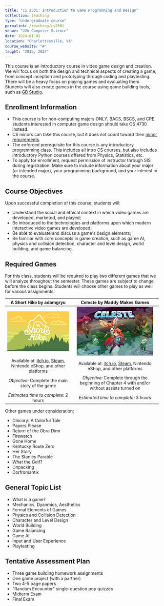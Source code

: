 ```yaml
---
title: "CS 2501: Introduction to Game Programming and Design"
collection: teaching
type: "Undergraduate course"
permalink: /teaching/cs2501
venue: "UVA Computer Science"
date: 2024-01-01
location: "Charlottesville, VA"
course_website: "#"
taught: "2015, 2024"
---
```


This course is an introductory course in video game design and creation. We will focus on both the design and technical aspects of creating a game, from concept inception and prototyping through coding and playtesting. There will be a heavy focus on playing games and evaluating them. Students will also create games in the course using game building tools, such as [GB Studio](https://www.gbstudio.dev/).

## Enrollment Information

- This course is for non-computing majors ONLY.  BACS, BSCS, and CPE students interested in computer game design should take CS 4730 instead.
- CS minors can take this course, but it does not count toward their [minor requirements](https://uvacsadvising.org/minor.html).
- The enforced prerequisite for this course is any introductory programming class.  This includes all intro CS courses, but also includes introductory Python courses offered from Physics, Statistics, etc.
- To apply for enrollment, request permission of instructor through SIS during registration.  Make sure to include information about your major (or intended major), your programming background, and your interest in the course.

## Course Objectives

Upon successful completion of this course, students will:

- Understand the social and ethical context in which video games are developed, marketed, and played;
- Be introduced to the technologies and platforms upon which modern interactive video games are developed;
- Be able to evaluate and discuss a game's design elements;
- Be familiar with core concepts in game creation, such as game AI, physics and collision detection, character and level design, world building, and game balancing.

## Required Games

For this class, students will be required to play two different games that we will analyze throughout the semester.  These games are subject to change before the class begins.  Students will choose other games to play as well for various assignments.

| __A Short Hike__ by adamgryu | __Celeste__ by Maddy Makes Games |
| :----------------------------: | :--------------------------------------: |
| ![A Short Hike Title Card](/assets/images/ashorthike.png) | ![Celeste Title Card](/assets/images/celeste.png)
| Available at: [itch.io](https://adamgryu.itch.io/a-short-hike), [Steam](https://store.steampowered.com/app/1055540/A_Short_Hike/), Nintendo eShop, and other platforms | Available at: [itch.io](https://mattmakesgames.itch.io/celeste), [Steam](https://store.steampowered.com/app/504230/Celeste/), Nintendo eShop, and other platforms
| _Objective:_ Complete the main story of the game | _Objective:_ Complete through the beginning of Chapter 4 with and/or without assists turned on | 
| _Estimated time to complete:_ 2 hours | _Estimated time to complete:_ 3 hours |

Other games under consideration:

- Chicory: A Colorful Tale
- Papers Please
- Return of the Obra Dinn
- Firewatch
- Gone Home
- Kentucky Route Zero
- Her Story
- The Stanley Parable
- What the Golf?
- Unpacking
- Dorfromantik

## General Topic List

- What is a game?
- Mechanics, Dyanmics, Aesthetics
- Formal Elements of Games
- Physics and Collision Detection
- Character and Level Design
- World Building
- Game Balancing
- Game AI
- Input and User Experience
- Playtesting

## Tentative Assessment Plan

- Three game building homework assignments
- One game project (with a partner)
- Two 4-5 page papers
- "Random Encounter" single-question pop quizzes
- Midterm Exam
- Final Exam


